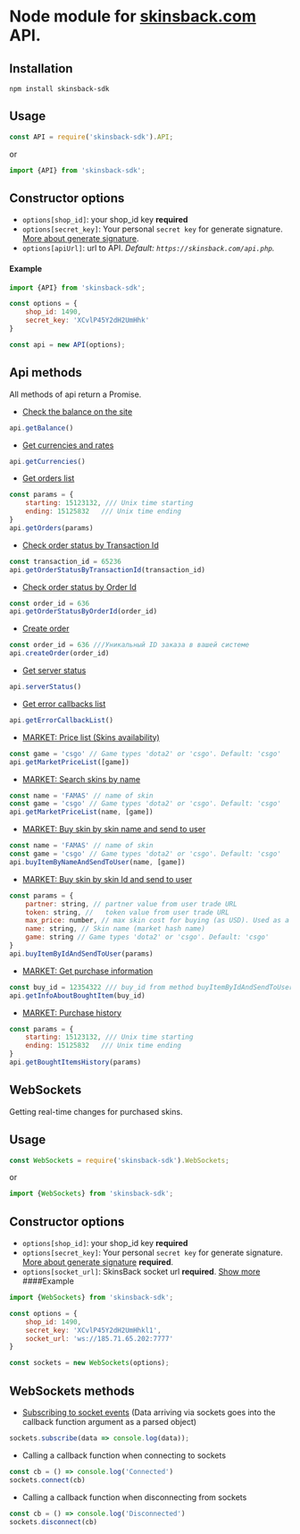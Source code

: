 # Node module for [skinsback.com](https://skinsback.com) API.
## Installation

`npm install skinsback-sdk`

## Usage
```javascript
const API = require('skinsback-sdk').API;
```
or
```javascript
import {API} from 'skinsback-sdk';
````
## Constructor options

- `options[shop_id]`: your shop_id key **required**
- `options[secret_key]`: Your personal `secret key` for generate signature. [More about generate signature](https://skinsback.com/profile.php?act=api&item=signature).
- `options[apiUrl]`: url to API. *Default: `https://skinsback.com/api.php`.*

#### Example
```javascript
import {API} from 'skinsback-sdk';

const options = {
    shop_id: 1490,
    secret_key: 'XCvlP45Y2dH2UmHhk'
}

const api = new API(options);
```

## Api methods
All methods of api return a Promise.
* [Check the balance on the site](https://skinsback.com/profile.php?act=api&item=balance) 
```javascript
api.getBalance() 
```
* [Get currencies and rates](https://skinsback.com/profile.php?act=api&item=currencies) 
```javascript
api.getCurrencies() 
```
* [Get orders list](https://skinsback.com/profile.php?act=api&item=orders) 
```javascript
const params = {
    starting: 15123132, /// Unix time starting
    ending: 15125832   /// Unix time ending
}
api.getOrders(params) 
```
* [Check order status by Transaction Id](https://skinsback.com/profile.php?act=api&item=orderstatus) 
```javascript
const transaction_id = 65236
api.getOrderStatusByTransactionId(transaction_id) 
```
* [Check order status by Order Id](https://skinsback.com/profile.php?act=api&item=orderstatus) 
```javascript
const order_id = 636
api.getOrderStatusByOrderId(order_id) 
```
* [Create order](https://skinsback.com/profile.php?act=api&item=createorder) 
```javascript
const order_id = 636 ///Уникальный ID заказа в вашей системе
api.createOrder(order_id) 
```
* [Get server status](https://skinsback.com/profile.php?act=api&item=status) 
```javascript
api.serverStatus() 
```
* [Get error callbacks list](https://skinsback.com/profile.php?act=api&item=callback_errors) 
```javascript
api.getErrorCallbackList() 
```
* [MARKET: Price list (Skins availability)](https://skinsback.com/profile.php?act=api&item=market_pricelist) 
```javascript
const game = 'csgo' // Game types 'dota2' or 'csgo'. Default: 'csgo'
api.getMarketPriceList([game]) 
```
* [MARKET: Search skins by name](https://skinsback.com/profile.php?act=api&item=market_search) 
```javascript
const name = 'FAMAS' // name of skin
const game = 'csgo' // Game types 'dota2' or 'csgo'. Default: 'csgo'
api.getMarketPriceList(name, [game]) 
```
* [MARKET: Buy skin by skin name and send to user](https://skinsback.com/profile.php?act=api&item=market_buy) 
```javascript
const name = 'FAMAS' // name of skin
const game = 'csgo' // Game types 'dota2' or 'csgo'. Default: 'csgo'
api.buyItemByNameAndSendToUser(name, [game]) 
```
* [MARKET: Buy skin by skin Id and send to user](https://skinsback.com/profile.php?act=api&item=market_buy) 
```javascript
const params = {
    partner: string, // partner value from user trade URL
    token: string, //   token value from user trade URL
    max_price: number, // max skin cost for buying (as USD). Used as a cost limiter.
    name: string, // Skin name (market hash name)
    game: string // Game types 'dota2' or 'csgo'. Default: 'csgo'
}
api.buyItemByIdAndSendToUser(params) 
```
* [MARKET: Get purchase information](https://skinsback.com/profile.php?act=api&item=market_getinfo) 
```javascript
const buy_id = 12354322 /// buy_id from method buyItemByIdAndSendToUser or buyItemByNameAndSendToUser
api.getInfoAboutBoughtItem(buy_id) 
```
* [MARKET: Purchase history](https://skinsback.com/profile.php?act=api&item=market_history) 
```javascript
const params = {
    starting: 15123132, /// Unix time starting
    ending: 15125832   /// Unix time ending
}
api.getBoughtItemsHistory(params) 
```

## WebSockets
Getting real-time changes for purchased skins.

## Usage
```javascript
const WebSockets = require('skinsback-sdk').WebSockets;
```
or
```javascript
import {WebSockets} from 'skinsback-sdk';
````
## Constructor options

- `options[shop_id]`: your shop_id key **required**
- `options[secret_key]`: Your personal `secret key` for generate signature. [More about generate signature](https://skinsback.com/profile.php?act=api&item=market_websocket) **required**.
- `options[socket_url]`: SkinsBack socket url **required**. [Show more](https://skinsback.com/profile.php?act=api&item=market_websocket)
####Example
```javascript
import {WebSockets} from 'skinsback-sdk';

const options = {
    shop_id: 1490,
    secret_key: 'XCvlP45Y2dH2UmHhkl1',
    socket_url: 'ws://185.71.65.202:7777'
}

const sockets = new WebSockets(options);
```
## WebSockets methods
* [Subscribing to socket events](https://skinsback.com/profile.php?act=api&item=market_websocket)
(Data arriving via sockets goes into the callback function argument as a parsed object)
```javascript
sockets.subscribe(data => console.log(data));
```
* Calling a callback function when connecting to sockets
```javascript
const cb = () => console.log('Connected')
sockets.connect(cb) 
```
* Calling a callback function when disconnecting from sockets 
```javascript
const cb = () => console.log('Disconnected')
sockets.disconnect(cb)
```
